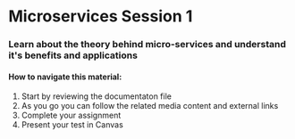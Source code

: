 # Microservices Session 1

### Learn about the theory behind micro-services and understand it's benefits and applications

#### How to navigate this material:
   1. Start by reviewing the documentaton file
   2. As you go you can follow the related media content and external links
   3. Complete your assignment 
   4. Present your test in Canvas

